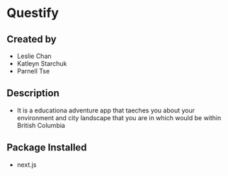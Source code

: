 # Questify
## Created by
- Leslie Chan
- Katleyn Starchuk
- Parnell Tse

## Description
- It is a educationa adventure app that taeches you about your environment and city landscape that you are in which would be within British Columbia

## Package Installed
- next.js
